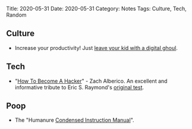 Title: 2020-05-31
Date: 2020-05-31
Category: Notes
Tags: Culture, Tech, Random

## Culture
* Increase your productivity! Just [leave your kid with a digital ghoul](https://www.youtube.com/watch?v=LQlNtxurleo).

## Tech
* "[How To Become A Hacker](https://zalberico.com/essay/2020/04/19/how-to-become-a-hacker.html)" - Zach Alberico. An excellent and informative tribute to Eric S. Raymond's [original test](http://www.catb.org/~esr/faqs/hacker-howto.html).

## Poop
* The "Humanure [Condensed Instruction Manual](http://humanurehandbook.com/downloads/Humanure_Manual_2019.pdf)".
